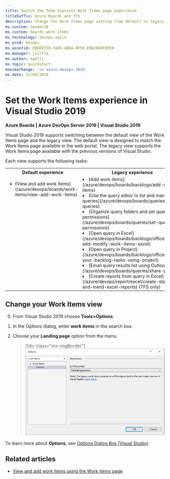 ```yaml
---
title: Switch the Team Explorer Work Items page experience  
titleSuffix: Azure Boards and TFS
description: Change the Work Items page setting from default to legacy in Visual Studio 2019 Team Explorer  
ms.custom: seodec18  
ms.custom: boards-work-items
ms.technology: devops-agile
ms.prod: devops
ms.assetid: EBDE0739-FAE6-4BEA-8F59-E9D20AFE5FE8
ms.manager: jillfra
ms.author: kaelli
ms.topic: quickstart
monikerRange: '>= azure-devops-2019'
ms.date: 12/04/2018
---
```


# Set the Work Items experience in Visual Studio 2019

**Azure Boards | Azure DevOps Server 2019 | Visual Studio 2019**  

Visual Studio 2019 supports switching between the default view of the Work Items page and the legacy view. The default view is designed to match the Work Items page available in the web portal. The legacy view supports the Work Items page available with the previous versions of Visual Studio. 

Each view supports the following tasks: 

<table width="100%">
<tbody valign="top">
<tr>
<th width="50%">Default experience</th>
<th width="50%">Legacy experience</th>
</tr>

<tr>
<td> 
<ul>
<li>[View and add work items](/azure/devops/boards/work-items/view-add-work-items)</li>
</ul>
</td>
<td>
<li>[Add work items](/azure/devops/boards/backlogs/add-work-items)</li>
<li>[Use the query editor to list and manage queries](/azure/devops/boards/queries/using-queries)</li>
<li>[Organize query folders and set query permissions](/azure/devops/boards/queries/set-query-permissions)</li>
<li>[Open query in Excel](/azure/devops/boards/backlogs/office/bulk-add-modify-work-items-excel)</li>
<li>[Open query in Project](/azure/devops/boards/backlogs/office/create-your-backlog-tasks-using-project)</li>
<li>[Email query results list using Outlook](/azure/devops/boards/queries/share-plans)</li>
<li>[Create reports from query in Excel](/azure/devops/report/excel/create-status-and-trend-excel-reports) (TFS only)</li>
</ul>
</td>
</tr>
</tbody>
</table>

## Change your Work Items view

0. From Visual Studio 2019 choose **Tools>Options**.

0. In the Options dialog, enter **work items** in the search box.  

0. Choose your **Landing page** option from the menu. 

	> [!div class="mx-imgBorder"]  
	> ![Open Tools>Options>Work Items](_img/set-vs-experience/option-vs-options-work-items.png)

To learn more about **Options**, see [Options Dialog Box (Visual Studio)](/visualstudio/ide/reference/options-dialog-box-visual-studio).



## Related articles
- [View and add work items using the Work Items page](view-add-work-items.md) 